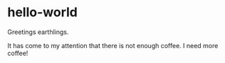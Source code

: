 # hello-world

Greetings earthlings.

It has come to my attention that there is not enough coffee. I need more coffee!
